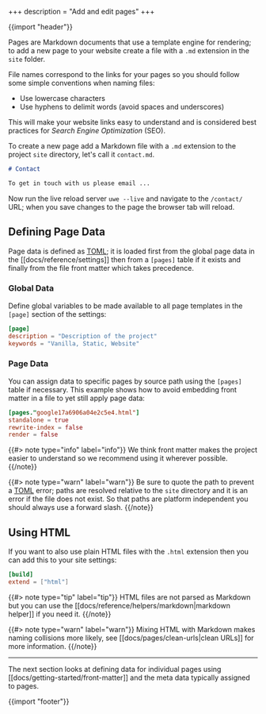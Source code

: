 +++
description = "Add and edit pages"
+++

{{import "header"}}

Pages are Markdown documents that use a template engine for rendering; to add a new page to your website create a file with a `.md` extension in the `site` folder.

File names correspond to the links for your pages so you should follow some simple conventions when naming files:

* Use lowercase characters
* Use hyphens to delimit words (avoid spaces and underscores)

This will make your website links easy to understand and is considered best practices for *Search Engine Optimization* (SEO).

To create a new page add a Markdown file with a `.md` extension to the project `site` directory, let's call it `contact.md`.

```markdown
# Contact

To get in touch with us please email ...
```

Now run the live reload server `uwe --live` and navigate to the `/contact/` URL; when you save changes to the page the browser tab will reload.

## Defining Page Data

Page data is defined as [TOML][]; it is loaded first from the global page data in the [[docs/reference/settings]] then from a `[pages]` table if it exists and finally from the file front matter which takes precedence.

### Global Data

Define global variables to be made available to all page templates in the `[page]` section of the settings:

```toml
[page]
description = "Description of the project"
keywords = "Vanilla, Static, Website"
```

### Page Data

You can assign data to specific pages by source path using the `[pages]` table if necessary. This example shows how to avoid embedding front matter in a file to yet still apply page data:

```toml
[pages."google17a6906a04e2c5e4.html"]
standalone = true
rewrite-index = false
render = false
```

{{#> note type="info" label="info"}}
We think front matter makes the project easier to understand so we recommend using it wherever possible.
{{/note}}

{{#> note type="warn" label="warn"}}
Be sure to quote the path to prevent a [TOML][] error; paths are resolved relative to the `site` directory and it is an error if the file does not exist. So that paths are platform independent you should always use a forward slash.
{{/note}}

## Using HTML

If you want to also use plain HTML files with the `.html` extension then you can add this to your site settings:

```toml
[build]
extend = ["html"]
```

{{#> note type="tip" label="tip"}}
HTML files are not parsed as Markdown but you can use the [[docs/reference/helpers/markdown|markdown helper]] if you need it.
{{/note}}

{{#> note type="warn" label="warn"}}
Mixing HTML with Markdown makes naming collisions more likely, see [[docs/pages/clean-urls|clean URLs]] for more information.
{{/note}}

---

The next section looks at defining data for individual pages using [[docs/getting-started/front-matter]] and the meta data typically assigned to pages.

{{import "footer"}}

[TOML]: https://toml.io
